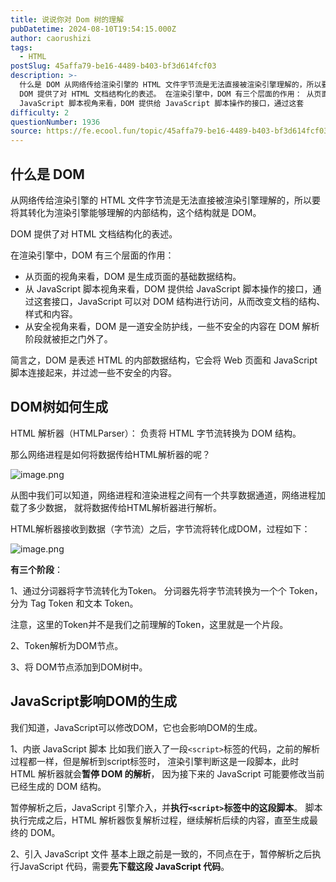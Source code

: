 ```yaml
---
title: 说说你对 Dom 树的理解
pubDatetime: 2024-08-10T19:54:15.000Z
author: caorushizi
tags:
  - HTML
postSlug: 45affa79-be16-4489-b403-bf3d614fcf03
description: >-
  什么是 DOM 从网络传给渲染引擎的 HTML 文件字节流是无法直接被渲染引擎理解的，所以要将其转化为渲染引擎能够理解的内部结构，这个结构就是 DOM。
  DOM 提供了对 HTML 文档结构化的表述。 在渲染引擎中，DOM 有三个层面的作用： 从页面的视角来看，DOM 是生成页面的基础数据结构。 从
  JavaScript 脚本视角来看，DOM 提供给 JavaScript 脚本操作的接口，通过这套
difficulty: 2
questionNumber: 1936
source: https://fe.ecool.fun/topic/45affa79-be16-4489-b403-bf3d614fcf03
---
```


## 什么是 DOM

从网络传给渲染引擎的 HTML 文件字节流是无法直接被渲染引擎理解的，所以要将其转化为渲染引擎能够理解的内部结构，这个结构就是 DOM。

DOM 提供了对 HTML 文档结构化的表述。

在渲染引擎中，DOM 有三个层面的作用：

- 从页面的视角来看，DOM 是生成页面的基础数据结构。
- 从 JavaScript 脚本视角来看，DOM 提供给 JavaScript 脚本操作的接口，通过这套接口，JavaScript 可以对 DOM 结构进行访问，从而改变文档的结构、样式和内容。
- 从安全视角来看，DOM 是一道安全防护线，一些不安全的内容在 DOM 解析阶段就被拒之门外了。

简言之，DOM 是表述 HTML 的内部数据结构，它会将 Web 页面和 JavaScript 脚本连接起来，并过滤一些不安全的内容。

## DOM树如何生成

HTML 解析器（HTMLParser）： 负责将 HTML 字节流转换为 DOM 结构。

那么网络进程是如何将数据传给HTML解析器的呢？

![image.png](https://static.ecool.fun//article/415bb61f-4f46-42b2-a4bd-368330a35008.jpeg)

从图中我们可以知道，网络进程和渲染进程之间有一个共享数据通道，网络进程加载了多少数据， 就将数据传给HTML解析器进行解析。

HTML解析器接收到数据（字节流）之后，字节流将转化成DOM，过程如下：

![image.png](https://static.ecool.fun//article/6d45bc73-38cb-4dc2-aa61-3d235a6ffca1.jpeg)

**有三个阶段**：

1、通过分词器将字节流转化为Token。 分词器先将字节流转换为一个个 Token，分为 Tag Token 和文本 Token。

注意，这里的Token并不是我们之前理解的Token，这里就是一个片段。

2、Token解析为DOM节点。

3、将 DOM节点添加到DOM树中。

## JavaScript影响DOM的生成

我们知道，JavaScript可以修改DOM，它也会影响DOM的生成。

1、内嵌 JavaScript 脚本 比如我们嵌入了一段`<script>`标签的代码，之前的解析过程都一样，但是解析到script标签时， 渲染引擎判断这是一段脚本，此时 HTML 解析器就会**暂停 DOM 的解析**， 因为接下来的 JavaScript 可能要修改当前已经生成的 DOM 结构。

暂停解析之后，JavaScript 引擎介入，并**执行`<script>`标签中的这段脚本**。 脚本执行完成之后，HTML 解析器恢复解析过程，继续解析后续的内容，直至生成最终的 DOM。

2、引入 JavaScript 文件 基本上跟之前是一致的，不同点在于，暂停解析之后执行JavaScript 代码，需要**先下载这段 JavaScript 代码**。
